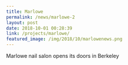 ```yaml
---
title: Marlowe
permalink: /news/marlowe-2
layout: post
date: 2018-10-01 00:28:39
link: /projects/marlowe/
featured_image: /img/2018/10/marlowenews.png
---
```


Marlowe nail salon opens its doors in Berkeley
